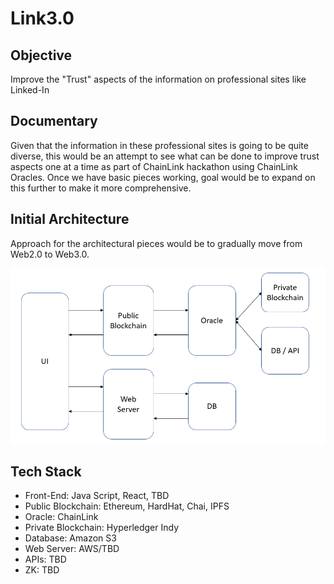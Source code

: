# Link3.0

## Objective

Improve the "Trust" aspects of the information on professional sites like Linked-In

## Documentary

Given that the information in these professional sites is going to be quite diverse, this would be an attempt to see what can be done to improve trust aspects one at a time as part of ChainLink hackathon using ChainLink Oracles. Once we have basic pieces working, goal would be to expand on this further to make it more comprehensive.

## Initial Architecture

Approach for the architectural pieces would be to gradually move from Web2.0 to Web3.0.

![0.1](architecture_0.1.PNG "Initial Arch")

## Tech Stack

* Front-End: Java Script, React, TBD
* Public Blockchain: Ethereum, HardHat, Chai, IPFS
* Oracle: ChainLink
* Private Blockchain: Hyperledger Indy
* Database: Amazon S3
* Web Server: AWS/TBD
* APIs: TBD
* ZK: TBD
